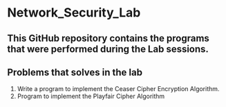 # Network_Security_Lab
## This GitHub repository contains the programs that were performed during the Lab sessions.

## Problems that solves in the lab
   1. Write a program to implement the Ceaser Cipher Encryption Algorithm.
   2. Program to implement the Playfair Cipher Algorithm
   